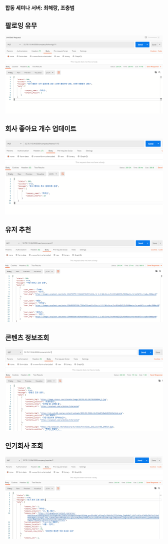 ### 합동 세미나 서버: 최해랑, 조충범 

## 팔로잉 유무

![](./level3_following.png)

## 회사 좋아요 개수 업데이트

![](./level3_hearts.png)

## 유저 추천

![](./level3_recommend.png)

## 콘텐츠 정보조회

![](./level3_getContents.png)

## 인기회사 조회

![](./level3_popularCompany.png)

